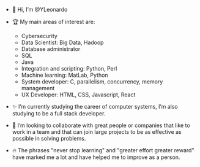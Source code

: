- 👋 Hi, I’m @YLeonardo

- 🏆 My main areas of interest are:

     - Cybersecurity
     - Data Scientist: Big Data, Hadoop
     - Database administrator
     - SQL
     - Java
     - Integration and scripting: Python, Perl
     - Machine learning: MatLab, Python
     - System developer: C, parallelism, concurrency, memory management
     - UX Developer: HTML, CSS, Javascript, React

- ✨ I’m currently studying the career of computer systems, I’m also studying to be a full stack developer.

- 🤝 I’m looking to collaborate with great people or companies that like to work in a team and that can join large projects to be as effective as possible in solving problems.

- 🔥 The phrases "never stop learning" and "greater effort greater reward" have marked me a lot and have helped me to improve as a person.
